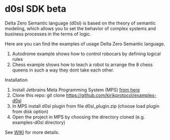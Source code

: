 # d0sl SDK beta
Delta Zero Semantic language (d0sl) is based on the theory of semantic modeling, which allows you to set the behavior of complex systems and business processes in the terms of logic.

Here are you can find the examples of usage Delta Zero Semantic language.

1) Autodrome example shows how to control robocars by defining logical rules
2) Chess example shows how to teach a robot to arrange the 8 chess queens in such a way they dont take each other.

Installation
1) Install Jetbrains Meta Programming System (MPS) [from here](https://www.jetbrains.com/mps/)
2) Clone this repo: git clone https://github.com/kirikprotocol/examples-d0sl
3) In MPS install d0sl plugin from file d0sl_plugin.zip (choose load plugin from disk option)
4) Open the project in MPS by choosing the directory cloned (e.g. examples-d0sl directory)

See [WIKI](https://github.com/kirikprotocol/examples-d0sl/wiki) for more details.
